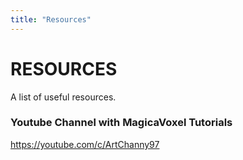 ```yaml
---
title: "Resources"
---
```


# RESOURCES
A list of useful resources.

### Youtube Channel with MagicaVoxel Tutorials
https://youtube.com/c/ArtChanny97